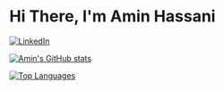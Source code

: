 # Hi There, I'm Amin Hassani

[![LinkedIn](https://img.shields.io/badge/linkedin-%230077B5.svg?style=for-the-badge&logo=linkedin&logoColor=white)](www.linkedin.com/in/aminhassani)

[![Amin's GitHub stats](https://github-readme-stats.vercel.app/api?username=gigilibala&show_icons=true&&count_private=true)](https://github.com/anuraghazra/github-readme-stats)

[![Top Languages](https://github-readme-stats.vercel.app/api/top-langs/?username=gigilibala)](https://github.com/anuraghazra/github-readme-stats)

